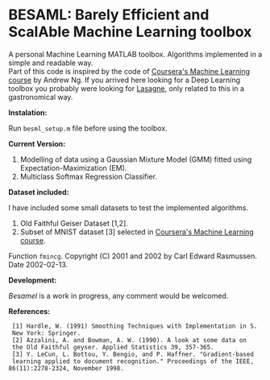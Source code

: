 # BESAML: Barely Efficient and ScalAble Machine Learning toolbox

A personal Machine Learning MATLAB toolbox. Algorithms implemented in a simple and readable way.  
Part of this code is inspired by the code of [Coursera's Machine Learning course](https://www.coursera.org/learn/machine-learning) by Andrew Ng. If you arrived here looking for a Deep Learning toolbox you probably were looking for [Lasagne](https://github.com/Lasagne/Lasagne), only related to this in a gastronomical way.


**Instalation:**

Run `besml_setup.m` file before using the toolbox. 

**Current Version:**

1. Modelling of data using a Gaussian Mixture Model (GMM) fitted using Expectation-Maximization (EM).
2. Multiclass Softmax Regression Classifier.


**Dataset included:**

I have included some small datasets to test the implemented algorithms.

1. Old Faithful Geiser Dataset [1,2].
2. Subset of MNIST dataset [3] selected in [Coursera's Machine Learning course](https://www.coursera.org/learn/machine-learning).
 

Function `fmincg`. Copyright (C) 2001 and 2002 by Carl Edward Rasmussen. Date 2002-02-13.

**Development:**

*Besamel* is a work in progress, any comment would be welcomed.

**References:**

     [1] Hardle, W. (1991) Smoothing Techniques with Implementation in S.
     New York: Springer.
     [2] Azzalini, A. and Bowman, A. W. (1990). A look at some data on
     the Old Faithful geyser. Applied Statistics 39, 357-365.
     [3] Y. LeCun, L. Bottou, Y. Bengio, and P. Haffner. "Gradient-based
     learning applied to document recognition." Proceedings of the IEEE, 86(11):2278-2324, November 1998.

